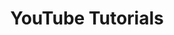 ---
title: YouTube Tutorials
description: Written follow-alongs to my YouTube tutorials!
image:

# Badge style
style:
    background: "#FF0000"
    color: "#fff"
---